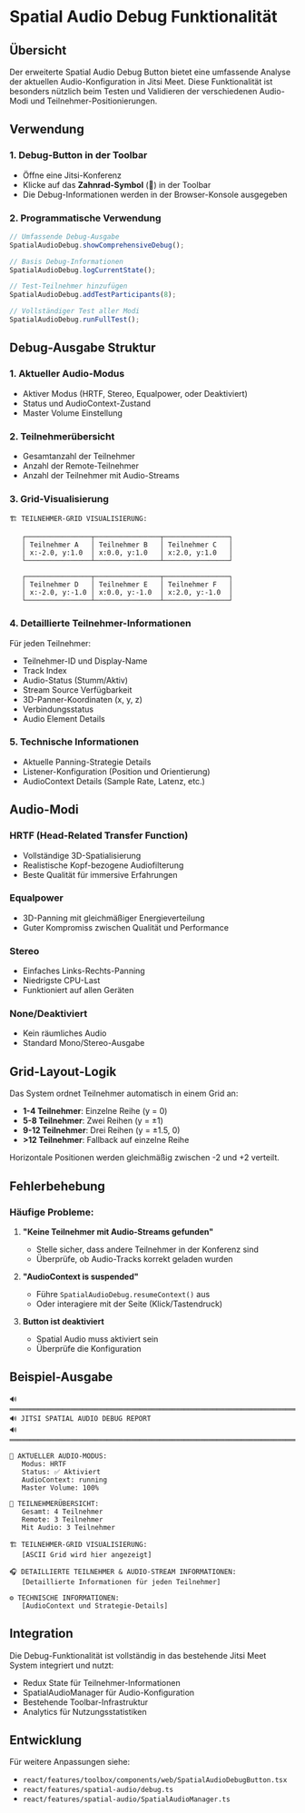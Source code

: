 # Spatial Audio Debug Funktionalität

## Übersicht

Der erweiterte Spatial Audio Debug Button bietet eine umfassende Analyse der aktuellen Audio-Konfiguration in Jitsi Meet. Diese Funktionalität ist besonders nützlich beim Testen und Validieren der verschiedenen Audio-Modi und Teilnehmer-Positionierungen.

## Verwendung

### 1. Debug-Button in der Toolbar

- Öffne eine Jitsi-Konferenz
- Klicke auf das **Zahnrad-Symbol** (🔧) in der Toolbar
- Die Debug-Informationen werden in der Browser-Konsole ausgegeben

### 2. Programmatische Verwendung

```javascript
// Umfassende Debug-Ausgabe
SpatialAudioDebug.showComprehensiveDebug();

// Basis Debug-Informationen
SpatialAudioDebug.logCurrentState();

// Test-Teilnehmer hinzufügen
SpatialAudioDebug.addTestParticipants(8);

// Vollständiger Test aller Modi
SpatialAudioDebug.runFullTest();
```

## Debug-Ausgabe Struktur

### 1. **Aktueller Audio-Modus**
- Aktiver Modus (HRTF, Stereo, Equalpower, oder Deaktiviert)
- Status und AudioContext-Zustand
- Master Volume Einstellung

### 2. **Teilnehmerübersicht**
- Gesamtanzahl der Teilnehmer
- Anzahl der Remote-Teilnehmer
- Anzahl der Teilnehmer mit Audio-Streams

### 3. **Grid-Visualisierung**
```
🏗️ TEILNEHMER-GRID VISUALISIERUNG:

   ┌────────────────┬────────────────┬────────────────┐
   │ Teilnehmer A   │ Teilnehmer B   │ Teilnehmer C   │
   │ x:-2.0, y:1.0  │ x:0.0, y:1.0   │ x:2.0, y:1.0   │
   └────────────────┴────────────────┴────────────────┘

   ┌────────────────┬────────────────┬────────────────┐
   │ Teilnehmer D   │ Teilnehmer E   │ Teilnehmer F   │
   │ x:-2.0, y:-1.0 │ x:0.0, y:-1.0  │ x:2.0, y:-1.0  │
   └────────────────┴────────────────┴────────────────┘
```

### 4. **Detaillierte Teilnehmer-Informationen**
Für jeden Teilnehmer:
- Teilnehmer-ID und Display-Name
- Track Index
- Audio-Status (Stumm/Aktiv)
- Stream Source Verfügbarkeit
- 3D-Panner-Koordinaten (x, y, z)
- Verbindungsstatus
- Audio Element Details

### 5. **Technische Informationen**
- Aktuelle Panning-Strategie Details
- Listener-Konfiguration (Position und Orientierung)
- AudioContext Details (Sample Rate, Latenz, etc.)

## Audio-Modi

### **HRTF (Head-Related Transfer Function)**
- Vollständige 3D-Spatialisierung
- Realistische Kopf-bezogene Audiofilterung
- Beste Qualität für immersive Erfahrungen

### **Equalpower**
- 3D-Panning mit gleichmäßiger Energieverteilung
- Guter Kompromiss zwischen Qualität und Performance

### **Stereo**
- Einfaches Links-Rechts-Panning
- Niedrigste CPU-Last
- Funktioniert auf allen Geräten

### **None/Deaktiviert**
- Kein räumliches Audio
- Standard Mono/Stereo-Ausgabe

## Grid-Layout-Logik

Das System ordnet Teilnehmer automatisch in einem Grid an:

- **1-4 Teilnehmer**: Einzelne Reihe (y = 0)
- **5-8 Teilnehmer**: Zwei Reihen (y = ±1)
- **9-12 Teilnehmer**: Drei Reihen (y = ±1.5, 0)
- **>12 Teilnehmer**: Fallback auf einzelne Reihe

Horizontale Positionen werden gleichmäßig zwischen -2 und +2 verteilt.

## Fehlerbehebung

### Häufige Probleme:

1. **"Keine Teilnehmer mit Audio-Streams gefunden"**
   - Stelle sicher, dass andere Teilnehmer in der Konferenz sind
   - Überprüfe, ob Audio-Tracks korrekt geladen wurden

2. **"AudioContext is suspended"**
   - Führe `SpatialAudioDebug.resumeContext()` aus
   - Oder interagiere mit der Seite (Klick/Tastendruck)

3. **Button ist deaktiviert**
   - Spatial Audio muss aktiviert sein
   - Überprüfe die Konfiguration

## Beispiel-Ausgabe

```
🔊═══════════════════════════════════════════════════════════════════════════════════════
🔊 JITSI SPATIAL AUDIO DEBUG REPORT
🔊═══════════════════════════════════════════════════════════════════════════════════════

🎵 AKTUELLER AUDIO-MODUS:
   Modus: HRTF
   Status: ✅ Aktiviert
   AudioContext: running
   Master Volume: 100%

👥 TEILNEHMERÜBERSICHT:
   Gesamt: 4 Teilnehmer
   Remote: 3 Teilnehmer
   Mit Audio: 3 Teilnehmer

🏗️ TEILNEHMER-GRID VISUALISIERUNG:
   [ASCII Grid wird hier angezeigt]

🎧 DETAILLIERTE TEILNEHMER & AUDIO-STREAM INFORMATIONEN:
   [Detaillierte Informationen für jeden Teilnehmer]

⚙️ TECHNISCHE INFORMATIONEN:
   [AudioContext und Strategie-Details]
```

## Integration

Die Debug-Funktionalität ist vollständig in das bestehende Jitsi Meet System integriert und nutzt:

- Redux State für Teilnehmer-Informationen
- SpatialAudioManager für Audio-Konfiguration
- Bestehende Toolbar-Infrastruktur
- Analytics für Nutzungsstatistiken

## Entwicklung

Für weitere Anpassungen siehe:
- `react/features/toolbox/components/web/SpatialAudioDebugButton.tsx`
- `react/features/spatial-audio/debug.ts`
- `react/features/spatial-audio/SpatialAudioManager.ts`